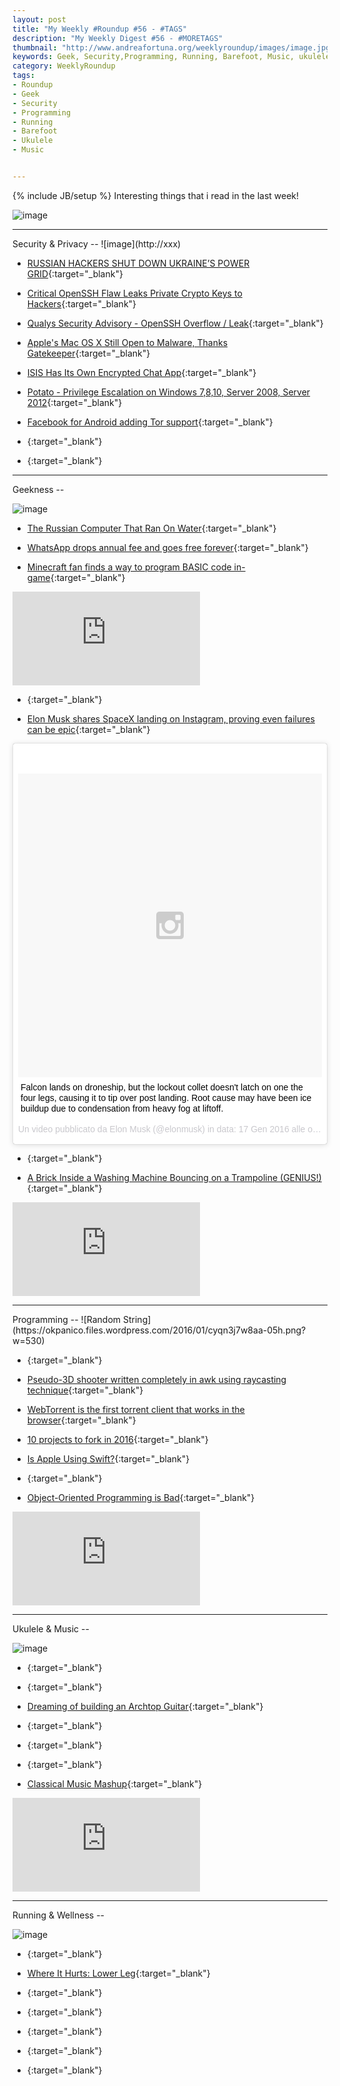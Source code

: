 ```yaml
---
layout: post
title: "My Weekly #Roundup #56 - #TAGS"
description: "My Weekly Digest #56 - #MORETAGS"
thumbnail: "http://www.andreafortuna.org/weeklyroundup/images/image.jpg"
keywords: Geek, Security,Programming, Running, Barefoot, Music, ukulele, transcription
category: WeeklyRoundup
tags: 
- Roundup
- Geek
- Security
- Programming
- Running
- Barefoot
- Ukulele
- Music


---
```

{% include JB/setup %}
Interesting things that i read in the last week!

![image](/weeklyroundup/images/image.jpg)
<!-- more -->
<hr/>
Security & Privacy
--
![image](http://xxx)

- [RUSSIAN HACKERS SHUT DOWN UKRAINE’S POWER GRID](http://europe.newsweek.com/russian-hackers-shut-ukraine-power-grid-415751){:target="_blank"}

- [Critical OpenSSH Flaw Leaks Private Crypto Keys to Hackers](http://thehackernews.com/2016/01/openssh-vulnerability-cryptokeys.html){:target="_blank"}

- [Qualys Security Advisory - OpenSSH Overflow / Leak](https://packetstormsecurity.com/files/135273/QSA-20160115.txt){:target="_blank"}

- [Apple's Mac OS X Still Open to Malware, Thanks Gatekeeper](http://thehackernews.com/2016/01/mac-os-x-gatekeeper-hack.html){:target="_blank"}

- [ISIS Has Its Own Encrypted Chat App](http://techcrunch.com/2016/01/16/isis-app/){:target="_blank"}

- [Potato - Privilege Escalation on Windows 7,8,10, Server 2008, Server 2012](http://www.kitploit.com/2016/01/potato-privilege-escalation-on-windows.html){:target="_blank"}

- [Facebook for Android adding Tor support](https://www.facebook.com/notes/facebook-over-tor/adding-tor-support-on-android/814612545312134){:target="_blank"}

- [](){:target="_blank"}

- [](){:target="_blank"}

<hr/>
Geekness
--

![image](http://xxx)

- [The Russian Computer That Ran On Water](http://gizmodo.com/5879106/the-russian-computer-that-ran-on-water){:target="_blank"}

- [WhatsApp drops annual fee and goes free forever](http://bgr.com/2016/01/18/whatsapp-free-iphone-android/){:target="_blank"}

- [Minecraft fan finds a way to program BASIC code in-game](http://www.engadget.com/2016/01/18/minecraft-basic-programming/){:target="_blank"}

<div class="video-container">
<iframe src="https://www.youtube.com/embed/t4e7PjRygt0" frameborder="0" allowfullscreen></iframe>
</div>

- [](){:target="_blank"}

- [Elon Musk shares SpaceX landing on Instagram, proving even failures can be epic](http://mashable.com/2016/01/17/elon-musk-falcon-9-instagram/){:target="_blank"}

<blockquote class="instagram-media" data-instgrm-captioned data-instgrm-version="6" style=" background:#FFF; border:0; border-radius:3px; box-shadow:0 0 1px 0 rgba(0,0,0,0.5),0 1px 10px 0 rgba(0,0,0,0.15); margin: 1px; max-width:658px; padding:0; width:99.375%; width:-webkit-calc(100% - 2px); width:calc(100% - 2px);"><div style="padding:8px;"> <div style=" background:#F8F8F8; line-height:0; margin-top:40px; padding:50.0% 0; text-align:center; width:100%;"> <div style=" background:url(data:image/png;base64,iVBORw0KGgoAAAANSUhEUgAAACwAAAAsCAMAAAApWqozAAAAGFBMVEUiIiI9PT0eHh4gIB4hIBkcHBwcHBwcHBydr+JQAAAACHRSTlMABA4YHyQsM5jtaMwAAADfSURBVDjL7ZVBEgMhCAQBAf//42xcNbpAqakcM0ftUmFAAIBE81IqBJdS3lS6zs3bIpB9WED3YYXFPmHRfT8sgyrCP1x8uEUxLMzNWElFOYCV6mHWWwMzdPEKHlhLw7NWJqkHc4uIZphavDzA2JPzUDsBZziNae2S6owH8xPmX8G7zzgKEOPUoYHvGz1TBCxMkd3kwNVbU0gKHkx+iZILf77IofhrY1nYFnB/lQPb79drWOyJVa/DAvg9B/rLB4cC+Nqgdz/TvBbBnr6GBReqn/nRmDgaQEej7WhonozjF+Y2I/fZou/qAAAAAElFTkSuQmCC); display:block; height:44px; margin:0 auto -44px; position:relative; top:-22px; width:44px;"></div></div> <p style=" margin:8px 0 0 0; padding:0 4px;"> <a href="https://www.instagram.com/p/BAqirNbwEc0/" style=" color:#000; font-family:Arial,sans-serif; font-size:14px; font-style:normal; font-weight:normal; line-height:17px; text-decoration:none; word-wrap:break-word;" target="_blank">Falcon lands on droneship, but the lockout collet doesn&#39;t latch on one the four legs, causing it to tip over post landing. Root cause may have been ice buildup due to condensation from heavy fog at liftoff.</a></p> <p style=" color:#c9c8cd; font-family:Arial,sans-serif; font-size:14px; line-height:17px; margin-bottom:0; margin-top:8px; overflow:hidden; padding:8px 0 7px; text-align:center; text-overflow:ellipsis; white-space:nowrap;">Un video pubblicato da Elon Musk (@elonmusk) in data: <time style=" font-family:Arial,sans-serif; font-size:14px; line-height:17px;" datetime="2016-01-18T03:07:21+00:00">17 Gen 2016 alle ore 19:07 PST</time></p></div></blockquote>
<script async defer src="//platform.instagram.com/en_US/embeds.js"></script>

- [](){:target="_blank"}

- [A Brick Inside a Washing Machine Bouncing on a Trampoline (GENIUS!)](https://www.youtube.com/watch?v=779fMc8ubOo){:target="_blank"}

<div class="video-container">
<iframe src="https://www.youtube.com/embed/779fMc8ubOo" frameborder="0" allowfullscreen></iframe>
</div>


<hr/>
Programming
--
![Random String](https://okpanico.files.wordpress.com/2016/01/cyqn3j7w8aa-05h.png?w=530)

- [](){:target="_blank"}

- [Pseudo-3D shooter written completely in awk using raycasting technique](https://github.com/TheMozg/awk-raycaster){:target="_blank"}

- [WebTorrent is the first torrent client that works in the browser](https://webtorrent.io/intro){:target="_blank"}

- [10 projects to fork in 2016](https://opensource.com/life/15/12/most-likely-succeed-2016){:target="_blank"}

- [Is Apple Using Swift?](https://medium.com/@ryanolsonk/is-apple-using-swift-4a6c80f74599#.6xwp3950e){:target="_blank"}

- [](){:target="_blank"}

- [Object-Oriented Programming is Bad](https://www.youtube.com/watch?v=QM1iUe6IofM){:target="_blank"}

<div class="video-container">
<iframe src="https://www.youtube.com/embed/QM1iUe6IofM" frameborder="0" allowfullscreen></iframe>
</div>

<hr/>
Ukulele & Music
--

![image](http://xxx)

- [](){:target="_blank"}

- [](){:target="_blank"}

- [Dreaming of building an Archtop Guitar](http://theukuleleblog.blogspot.com/2016/01/dreaming-of-building-archtop-guitar.html){:target="_blank"}

- [](){:target="_blank"}

- [](){:target="_blank"}

- [](){:target="_blank"}

- [Classical Music Mashup](https://www.youtube.com/watch?v=7OYkWSW7u4k){:target="_blank"}

<div class="video-container">
<iframe src="https://www.youtube.com/embed/7OYkWSW7u4k" frameborder="0" allowfullscreen></iframe>
</div>


<hr/>
Running & Wellness
--

![image](http://xxx)

- [](){:target="_blank"}

- [Where It Hurts: Lower Leg](http://www.runnersworld.com/injury-treatment/running-times-injury-help-lower-leg){:target="_blank"}

- [](){:target="_blank"}

- [](){:target="_blank"}

- [](){:target="_blank"}

- [](){:target="_blank"}

- [](){:target="_blank"}




